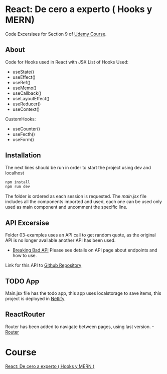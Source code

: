 # React: De cero a experto ( Hooks y MERN)

Code Excersises for Section 9 of [Udemy Course](https://www.udemy.com/course/react-cero-experto/).

## About
Code for Hooks used in React with JSX
List of Hooks Used:
- useState()
- useEffect()
- useRef()
- useMemo()
- useCallback()
- useLayoutEffect()
- useReducer()
- useContext()

CustomHooks:
- useCounter()
- useFecth()
- useForm()

## Installation
The next lines should be run in order to start the project using dev and localhost

```bash
npm install 
npm run dev
```

The folder is ordered as each session is requested. The *main.jsx* file includes all the components imported and used, each one can be used only used as main component and uncomment the specific line.

## API Excersise
Folder 03-examples uses an API call to get random quote, as the original API is no longer available another API has been used.
- [Breaking Bad API](https://breakingbadquotes.xyz/)
Please see details on API page about endpoints and how to use.

Link for this API to [Github Repository](https://github.com/shevabam/breaking-bad-quotes)

## TODO App
Main.jsx file has the todo app, this app uses localstorage to save items, this project is deployed in [Netlify](https://todo-app-jantoniomora.netlify.app/)

## ReactRouter
Router has been added to navigate between pages, using last version.
-[Router](https://reactrouter.com/)

# Course
[React: De cero a experto ( Hooks y MERN )](https://www.udemy.com/course/react-cero-experto/)
